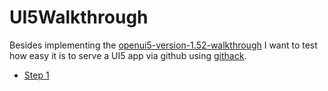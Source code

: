 # UI5Walkthrough

Besides implementing the [openui5-version-1.52-walkthrough](https://openui5.hana.ondemand.com/1.52.9/#/topic/2d3eb2f322ea4a82983c1c62a33ec4ae.html) 
I want to test how easy it is to serve a UI5 app via github using [githack](https://raw.githack.com/). 

* [Step 1](https://raw.githack.com/adevel/UI5Walkthrough/step1/webapp/index.html)